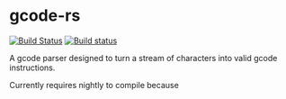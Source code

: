 # gcode-rs

[![Build Status](https://travis-ci.org/Michael-F-Bryan/gcode-rs.svg?branch=master)](https://travis-ci.org/Michael-F-Bryan/gcode-rs)
[![Build status](https://ci.appveyor.com/api/projects/status/1b9pank3tu0oaoy7?svg=true)](https://ci.appveyor.com/project/Michael-F-Bryan/gcode-rs)


A gcode parser designed to turn a stream of characters into valid gcode
instructions.

Currently requires nightly to compile because
